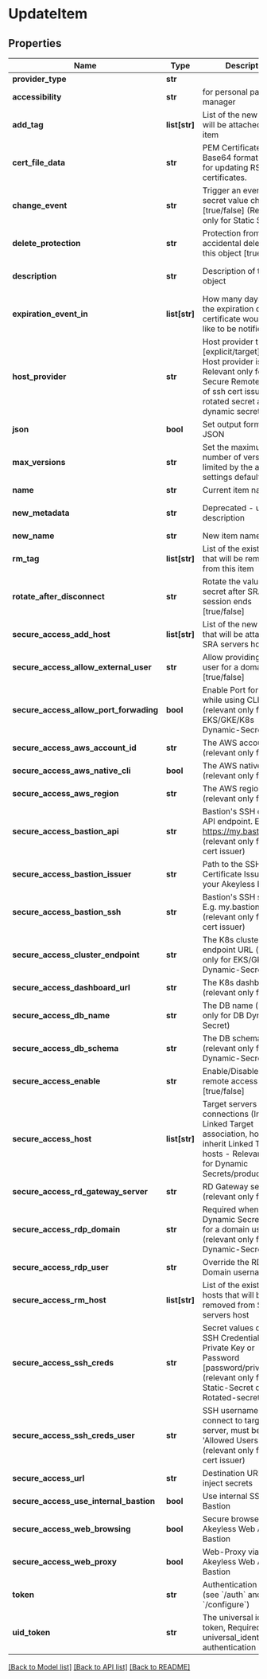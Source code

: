 # UpdateItem

## Properties
Name | Type | Description | Notes
------------ | ------------- | ------------- | -------------
**provider_type** | **str** |  | [optional] 
**accessibility** | **str** | for personal password manager | [optional] [default to 'regular']
**add_tag** | **list[str]** | List of the new tags that will be attached to this item | [optional] 
**cert_file_data** | **str** | PEM Certificate in a Base64 format. Used for updating RSA keys&#39; certificates. | [optional] 
**change_event** | **str** | Trigger an event when a secret value changed [true/false] (Relevant only for Static Secret) | [optional] 
**delete_protection** | **str** | Protection from accidental deletion of this object [true/false] | [optional] 
**description** | **str** | Description of the object | [optional] [default to 'default_metadata']
**expiration_event_in** | **list[str]** | How many days before the expiration of the certificate would you like to be notified. | [optional] 
**host_provider** | **str** | Host provider type [explicit/target], Default Host provider is explicit, Relevant only for Secure Remote Access of ssh cert issuer, ldap rotated secret and ldap dynamic secret | [optional] 
**json** | **bool** | Set output format to JSON | [optional] [default to False]
**max_versions** | **str** | Set the maximum number of versions, limited by the account settings defaults. | [optional] 
**name** | **str** | Current item name | 
**new_metadata** | **str** | Deprecated - use description | [optional] [default to 'default_metadata']
**new_name** | **str** | New item name | [optional] 
**rm_tag** | **list[str]** | List of the existent tags that will be removed from this item | [optional] 
**rotate_after_disconnect** | **str** | Rotate the value of the secret after SRA session ends [true/false] | [optional] [default to 'false']
**secure_access_add_host** | **list[str]** | List of the new hosts that will be attached to SRA servers host | [optional] 
**secure_access_allow_external_user** | **str** | Allow providing external user for a domain users [true/false] | [optional] 
**secure_access_allow_port_forwading** | **bool** | Enable Port forwarding while using CLI access (relevant only for EKS/GKE/K8s Dynamic-Secret) | [optional] 
**secure_access_aws_account_id** | **str** | The AWS account id (relevant only for aws) | [optional] 
**secure_access_aws_native_cli** | **bool** | The AWS native cli (relevant only for aws) | [optional] 
**secure_access_aws_region** | **str** | The AWS region (relevant only for aws) | [optional] 
**secure_access_bastion_api** | **str** | Bastion&#39;s SSH control API endpoint. E.g. https://my.bastion:9900 (relevant only for ssh cert issuer) | [optional] 
**secure_access_bastion_issuer** | **str** | Path to the SSH Certificate Issuer for your Akeyless Bastion | [optional] 
**secure_access_bastion_ssh** | **str** | Bastion&#39;s SSH server. E.g. my.bastion:22 (relevant only for ssh cert issuer) | [optional] 
**secure_access_cluster_endpoint** | **str** | The K8s cluster endpoint URL (relevant only for EKS/GKE/K8s Dynamic-Secret) | [optional] 
**secure_access_dashboard_url** | **str** | The K8s dashboard url (relevant only for k8s) | [optional] 
**secure_access_db_name** | **str** | The DB name (relevant only for DB Dynamic-Secret) | [optional] 
**secure_access_db_schema** | **str** | The DB schema (relevant only for DB Dynamic-Secret) | [optional] 
**secure_access_enable** | **str** | Enable/Disable secure remote access [true/false] | [optional] 
**secure_access_host** | **list[str]** | Target servers for connections (In case of Linked Target association, host(s) will inherit Linked Target hosts - Relevant only for Dynamic Secrets/producers) | [optional] 
**secure_access_rd_gateway_server** | **str** | RD Gateway server (relevant only for rdp) | [optional] 
**secure_access_rdp_domain** | **str** | Required when the Dynamic Secret is used for a domain user (relevant only for RDP Dynamic-Secret) | [optional] 
**secure_access_rdp_user** | **str** | Override the RDP Domain username | [optional] 
**secure_access_rm_host** | **list[str]** | List of the existent hosts that will be removed from SRA servers host | [optional] 
**secure_access_ssh_creds** | **str** | Secret values contains SSH Credentials, either Private Key or Password [password/private-key] (relevant only for Static-Secret or Rotated-secret) | [optional] 
**secure_access_ssh_creds_user** | **str** | SSH username to connect to target server, must be in &#39;Allowed Users&#39; list (relevant only for ssh cert issuer) | [optional] 
**secure_access_url** | **str** | Destination URL to inject secrets | [optional] 
**secure_access_use_internal_bastion** | **bool** | Use internal SSH Bastion | [optional] 
**secure_access_web_browsing** | **bool** | Secure browser via Akeyless Web Access Bastion | [optional] [default to False]
**secure_access_web_proxy** | **bool** | Web-Proxy via Akeyless Web Access Bastion | [optional] [default to False]
**token** | **str** | Authentication token (see &#x60;/auth&#x60; and &#x60;/configure&#x60;) | [optional] 
**uid_token** | **str** | The universal identity token, Required only for universal_identity authentication | [optional] 

[[Back to Model list]](../README.md#documentation-for-models) [[Back to API list]](../README.md#documentation-for-api-endpoints) [[Back to README]](../README.md)


